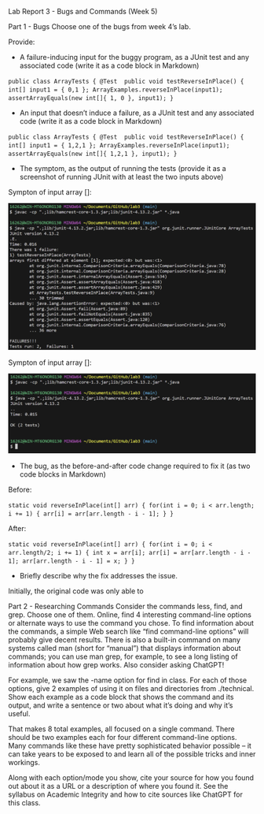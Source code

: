 Lab Report 3 - Bugs and Commands (Week 5)

Part 1 - Bugs
Choose one of the bugs from week 4’s lab.

Provide:

* A failure-inducing input for the buggy program, as a JUnit test and any associated code (write it as a code block in Markdown)

`public class ArrayTests {
	@Test 
	public void testReverseInPlace() {
    int[] input1 = { 0,1 };
    ArrayExamples.reverseInPlace(input1);
    assertArrayEquals(new int[]{ 1, 0 }, input1);
	}`

* An input that doesn’t induce a failure, as a JUnit test and any associated code (write it as a code block in Markdown)

`public class ArrayTests {
	@Test 
	public void testReverseInPlace() {
    int[] input1 = { 1,2,1 };
    ArrayExamples.reverseInPlace(input1);
    assertArrayEquals(new int[]{ 1,2,1 }, input1);
	}`

* The symptom, as the output of running the tests (provide it as a screenshot of running JUnit with at least the two inputs above)

Sympton of input array []:

![image](FailureSymptom.png)

Sympton of input array []:

![image](SuccessSymptom.png)

* The bug, as the before-and-after code change required to fix it (as two code blocks in Markdown)

Before:

`static void reverseInPlace(int[] arr) {
    for(int i = 0; i < arr.length; i += 1) {
      arr[i] = arr[arr.length - i - 1];
    }
  }`

After: 

`static void reverseInPlace(int[] arr) {
    for(int i = 0; i < arr.length/2; i += 1) {
      int x = arr[i];
      arr[i] = arr[arr.length - i - 1];
      arr[arr.length - i - 1] = x;
    }
  }`

* Briefly describe why the fix addresses the issue.

Initially, the original code was only able to 

Part 2 - Researching Commands
Consider the commands less, find, and grep. Choose one of them. Online, find 4 interesting command-line options or alternate ways to use the command you chose. To find information about the commands, a simple Web search like “find command-line options” will probably give decent results. There is also a built-in command on many systems called man (short for “manual”) that displays information about commands; you can use man grep, for example, to see a long listing of information about how grep works. Also consider asking ChatGPT!

For example, we saw the -name option for find in class. For each of those options, give 2 examples of using it on files and directories from ./technical. Show each example as a code block that shows the command and its output, and write a sentence or two about what it’s doing and why it’s useful.

That makes 8 total examples, all focused on a single command. There should be two examples each for four different command-line options. Many commands like these have pretty sophisticated behavior possible – it can take years to be exposed to and learn all of the possible tricks and inner workings.

Along with each option/mode you show, cite your source for how you found out about it as a URL or a description of where you found it. See the syllabus on Academic Integrity and how to cite sources like ChatGPT for this class.
